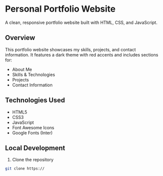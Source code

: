 # Personal Portfolio Website

A clean, responsive portfolio website built with HTML, CSS, and JavaScript.

## Overview

This portfolio website showcases my skills, projects, and contact information. It features a dark theme with red accents and includes sections for:

- About Me
- Skills & Technologies
- Projects
- Contact Information

## Technologies Used

- HTML5
- CSS3
- JavaScript
- Font Awesome Icons
- Google Fonts (Inter)

## Local Development

1. Clone the repository
```bash
git clone https://
